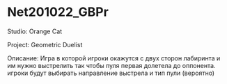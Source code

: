 # Net201022_GBPr

Studio: Orange Cat

Project: Geometric Duelist

Описание:
Игра в которой игроки окажутся с двух сторон лабиринта и им нужно выстрелить так чтобы пуля первая долетела до оппонента.
игроки будут выбирать направление выстрела и тип пули (вероятно)
